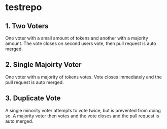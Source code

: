 # testrepo

## 1. Two Voters

One voter with a small amount of tokens and another with a majority amount. The vote closes on second users vote, then pull request is auto merged.

## 2. Single Majoirty Voter

One voter with a majority of tokens votes. Vote closes immediately and the pull request is auto merged.

## 3. Duplicate Vote

A single minority voter attempts to vote twice, but is prevented from doing so. A majority voter then votes and the vote closes and the pull request is auto merged.
